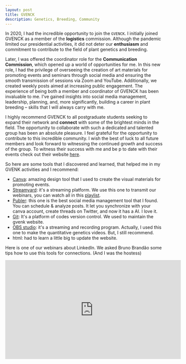 ```yaml
---
layout: post
title: GVENCK
description: Genetics, Breeding, Community
---
```

In 2020, I had the incredible opportunity to join the `GVENCK`. I initially joined GVENCK as a member of the **logistics** commission. Although the pandemic limited our presidential activities, it did not deter our **enthusiasm** and commitment to contribute to the field of plant genetics and breeding.

Later, I was offered the coordinator role for the **Communication Commission**, which opened up a world of opportunities for me. In this new role, I had the privilege of overseeing the creation of art materials for promoting events and seminars through social media and ensuring the smooth transmission of sessions via Zoom and YouTube. Additionally, we created weekly posts aimed at increasing public engagement. The experience of being both a member and coordinator of GVENCK has been invaluable to me. I've gained insights into social media management, leadership, planning, and, more significantly, building a career in plant breeding – skills that I will always carry with me.

I highly recommend GVENCK to all postgraduate students seeking to expand their network and **connect** with some of the brightest minds in the field. The opportunity to collaborate with such a dedicated and talented group has been an absolute pleasure. I feel grateful for the opportunity to contribute to this incredible community. I wish the best of luck to all future members and look forward to witnessing the continued growth and success of the group. To witness their success with me and be p to date with their events check out their website [here](https://gvenck.github.io/).

So here are some tools that I discovered and learned, that helped me in my GVENK activities and I recommend:

- [Canva](https://www.canva.com/): amazing design tool that I used to create the visual materials for promoting events.
- [Streamyard](https://streamyard.com): it's a streaming platform. We use this one to transmit our webinars, you can watch all in this [playlist](https://youtube.com/playlist?list=PLQgoXUJx1_7leGU4TIrJD094fssUH5WcV).
- [Publer](https://publer.io): this one is the best social media management tool that I found. You can schedule & analyze posts. It let you synchronize with your canva account, create threads on Twitter, and now it has a AI. I love it. 
- [Git](https://github.com): It's a platform of codes version control. We used to maintain the gvenk website.
- [OBS studio](https://obsproject.com/): it's a streaming and recording program. Actually, I used this one to make the quantitative genetics videos. But, I still recommend.
- html: had to learn a little big to update the website.

Here is one of our webinars about LinkedIn. We asked Bruno Brandão some tips how to use this tools for connections. (And I was the hostess)

<iframe width="560" height="315" src="https://www.youtube.com/embed/7X4l1KfQwGQ" title="YouTube video player" frameborder="0" allow="accelerometer; autoplay; clipboard-write; encrypted-media; gyroscope; picture-in-picture; web-share" allowfullscreen></iframe>
